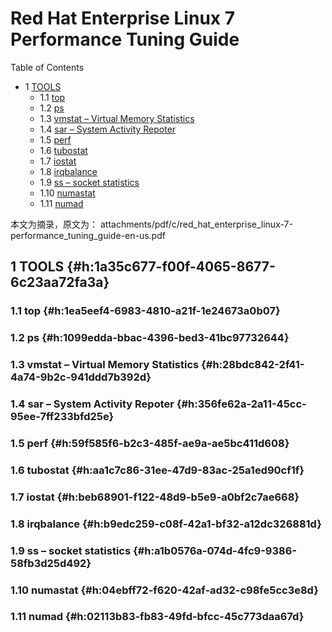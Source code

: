 # Red Hat Enterprise Linux 7 Performance Tuning Guide


<div class="ox-hugo-toc toc has-section-numbers">

<div class="heading">Table of Contents</div>

- <span class="section-num">1</span> [TOOLS](#h:1a35c677-f00f-4065-8677-6c23aa72fa3a)
    - <span class="section-num">1.1</span> [top](#h:1ea5eef4-6983-4810-a21f-1e24673a0b07)
    - <span class="section-num">1.2</span> [ps](#h:1099edda-bbac-4396-bed3-41bc97732644)
    - <span class="section-num">1.3</span> [vmstat &#x2013; Virtual Memory Statistics](#h:28bdc842-2f41-4a74-9b2c-941ddd7b392d)
    - <span class="section-num">1.4</span> [sar &#x2013; System Activity Repoter](#h:356fe62a-2a11-45cc-95ee-7ff233bfd25e)
    - <span class="section-num">1.5</span> [perf](#h:59f585f6-b2c3-485f-ae9a-ae5bc411d608)
    - <span class="section-num">1.6</span> [tubostat](#h:aa1c7c86-31ee-47d9-83ac-25a1ed90cf1f)
    - <span class="section-num">1.7</span> [iostat](#h:beb68901-f122-48d9-b5e9-a0bf2c7ae668)
    - <span class="section-num">1.8</span> [irqbalance](#h:b9edc259-c08f-42a1-bf32-a12dc326881d)
    - <span class="section-num">1.9</span> [ss  &#x2013; socket statistics](#h:a1b0576a-074d-4fc9-9386-58fb3d25d492)
    - <span class="section-num">1.10</span> [numastat](#h:04ebff72-f620-42af-ad32-c98fe5cc3e8d)
    - <span class="section-num">1.11</span> [numad](#h:02113b83-fb83-49fd-bfcc-45c773daa67d)

</div>
<!--endtoc-->


本文为摘录，原文为： attachments/pdf/c/red_hat_enterprise_linux-7-performance_tuning_guide-en-us.pdf



## <span class="section-num">1</span> TOOLS {#h:1a35c677-f00f-4065-8677-6c23aa72fa3a}


### <span class="section-num">1.1</span> top {#h:1ea5eef4-6983-4810-a21f-1e24673a0b07}


### <span class="section-num">1.2</span> ps {#h:1099edda-bbac-4396-bed3-41bc97732644}


### <span class="section-num">1.3</span> vmstat &#x2013; Virtual Memory Statistics {#h:28bdc842-2f41-4a74-9b2c-941ddd7b392d}


### <span class="section-num">1.4</span> sar &#x2013; System Activity Repoter {#h:356fe62a-2a11-45cc-95ee-7ff233bfd25e}


### <span class="section-num">1.5</span> perf {#h:59f585f6-b2c3-485f-ae9a-ae5bc411d608}


### <span class="section-num">1.6</span> tubostat {#h:aa1c7c86-31ee-47d9-83ac-25a1ed90cf1f}


### <span class="section-num">1.7</span> iostat {#h:beb68901-f122-48d9-b5e9-a0bf2c7ae668}


### <span class="section-num">1.8</span> irqbalance {#h:b9edc259-c08f-42a1-bf32-a12dc326881d}


### <span class="section-num">1.9</span> ss  &#x2013; socket statistics {#h:a1b0576a-074d-4fc9-9386-58fb3d25d492}


### <span class="section-num">1.10</span> numastat {#h:04ebff72-f620-42af-ad32-c98fe5cc3e8d}


### <span class="section-num">1.11</span> numad {#h:02113b83-fb83-49fd-bfcc-45c773daa67d}

